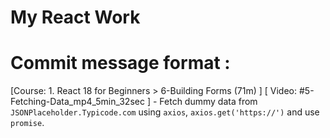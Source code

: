 # My React Work

# Commit message format : 

[Course: 1. React 18 for Beginners > 6-Building Forms (71m) ] [ Video: #5-Fetching-Data_mp4_5min_32sec ] - Fetch dummy data from `JSONPlaceholder.Typicode.com` using `axios`, `axios.get('https://')` and use `promise`.

